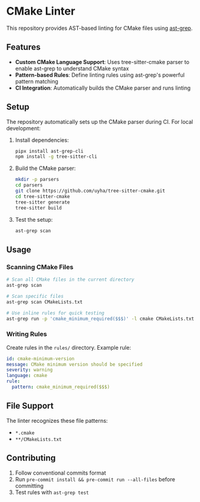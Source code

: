 # CMake Linter

This repository provides AST-based linting for CMake files using [ast-grep](https://ast-grep.github.io/).

## Features

- **Custom CMake Language Support**: Uses tree-sitter-cmake parser to enable ast-grep to understand CMake syntax
- **Pattern-based Rules**: Define linting rules using ast-grep's powerful pattern matching
- **CI Integration**: Automatically builds the CMake parser and runs linting

## Setup

The repository automatically sets up the CMake parser during CI. For local development:

1. Install dependencies:
   ```bash
   pipx install ast-grep-cli
   npm install -g tree-sitter-cli
   ```

2. Build the CMake parser:
   ```bash
   mkdir -p parsers
   cd parsers
   git clone https://github.com/uyha/tree-sitter-cmake.git
   cd tree-sitter-cmake
   tree-sitter generate
   tree-sitter build
   ```

3. Test the setup:
   ```bash
   ast-grep scan
   ```

## Usage

### Scanning CMake Files

```bash
# Scan all CMake files in the current directory
ast-grep scan

# Scan specific files
ast-grep scan CMakeLists.txt

# Use inline rules for quick testing
ast-grep run -p 'cmake_minimum_required($$$)' -l cmake CMakeLists.txt
```

### Writing Rules

Create rules in the `rules/` directory. Example rule:

```yaml
id: cmake-minimum-version
message: CMake minimum version should be specified
severity: warning
language: cmake
rule:
  pattern: cmake_minimum_required($$$)
```

## File Support

The linter recognizes these file patterns:
- `*.cmake`
- `**/CMakeLists.txt`

## Contributing

1. Follow conventional commits format
2. Run `pre-commit install && pre-commit run --all-files` before committing
3. Test rules with `ast-grep test`
